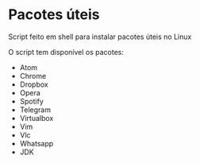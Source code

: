 # Pacotes úteis

Script feito em shell para instalar pacotes úteis no Linux

O script tem disponível os pacotes:
  
* Atom
* Chrome
* Dropbox
* Opera
* Spotify
* Telegram
* Virtualbox
* Vim
* Vlc
* Whatsapp
* JDK
